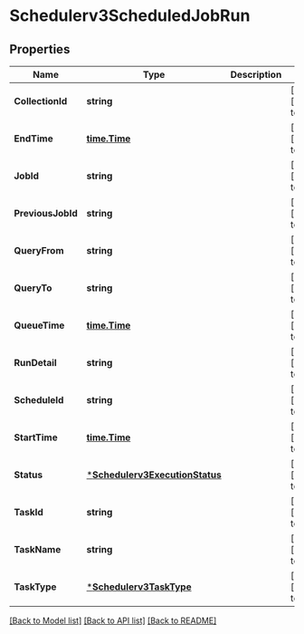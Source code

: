 # Schedulerv3ScheduledJobRun

## Properties
Name | Type | Description | Notes
------------ | ------------- | ------------- | -------------
**CollectionId** | **string** |  | [optional] [default to null]
**EndTime** | [**time.Time**](time.Time.md) |  | [optional] [default to null]
**JobId** | **string** |  | [optional] [default to null]
**PreviousJobId** | **string** |  | [optional] [default to null]
**QueryFrom** | **string** |  | [optional] [default to null]
**QueryTo** | **string** |  | [optional] [default to null]
**QueueTime** | [**time.Time**](time.Time.md) |  | [optional] [default to null]
**RunDetail** | **string** |  | [optional] [default to null]
**ScheduleId** | **string** |  | [optional] [default to null]
**StartTime** | [**time.Time**](time.Time.md) |  | [optional] [default to null]
**Status** | [***Schedulerv3ExecutionStatus**](schedulerv3ExecutionStatus.md) |  | [optional] [default to null]
**TaskId** | **string** |  | [optional] [default to null]
**TaskName** | **string** |  | [optional] [default to null]
**TaskType** | [***Schedulerv3TaskType**](schedulerv3TaskType.md) |  | [optional] [default to null]

[[Back to Model list]](../README.md#documentation-for-models) [[Back to API list]](../README.md#documentation-for-api-endpoints) [[Back to README]](../README.md)

